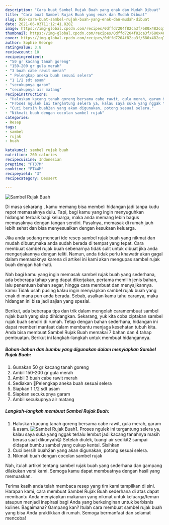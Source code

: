 ```yaml
---
description: "Cara buat Sambel Rujak Buah yang enak dan Mudah Dibuat"
title: "Cara buat Sambel Rujak Buah yang enak dan Mudah Dibuat"
slug: 958-cara-buat-sambel-rujak-buah-yang-enak-dan-mudah-dibuat
date: 2021-06-03T11:12:41.828Z
image: https://img-global.cpcdn.com/recipes/0dffd7204f82ca3f/680x482cq70/sambel-rujak-buah-foto-resep-utama.jpg
thumbnail: https://img-global.cpcdn.com/recipes/0dffd7204f82ca3f/680x482cq70/sambel-rujak-buah-foto-resep-utama.jpg
cover: https://img-global.cpcdn.com/recipes/0dffd7204f82ca3f/680x482cq70/sambel-rujak-buah-foto-resep-utama.jpg
author: Sophie George
ratingvalue: 3.8
reviewcount: 10
recipeingredient:
- "50 gr kacang tanah goreng"
- "150-200 gr gula merah"
- "3 buah cabe rawit merah"
- " Pelengkap aneka buah sesuai selera"
- "1 1/2 sdt asam"
- "secukupnya garam"
- "secukupnya air matang"
recipeinstructions:
- "Haluskan kacang tanah goreng bersama cabe rawit, gula merah, garam &amp; asam."
- "Proses ngulek ini tergantung selera ya, kalau saya suka yang nggak terlalu lembut jadi kacang tanahnya masih berasa saat dikunyah😊 Setelah diulek, tuangi air sedikit2 sampai didapat bumbu sambel yang cukup kental. Sisihkan"
- "Cuci bersih buah2an yang akan digunakan, potong sesuai selera."
- "Nikmati buah dengan cocolan sambel rujak"
categories:
- Resep
tags:
- sambel
- rujak
- buah

katakunci: sambel rujak buah 
nutrition: 260 calories
recipecuisine: Indonesian
preptime: "PT37M"
cooktime: "PT44M"
recipeyield: "3"
recipecategory: Dessert

---
```



![Sambel Rujak Buah](https://img-global.cpcdn.com/recipes/0dffd7204f82ca3f/680x482cq70/sambel-rujak-buah-foto-resep-utama.jpg)

Di masa  sekarang , kamu memang bisa membeli hidangan jadi tanpa kudu repot memasaknya dulu. Tapi, bagi kamu yang ingin menyuguhkan hidangan terbaik bagi keluarga, maka anda memang lebih bagus memasaknya dengan tangan sendiri. Pasalnya, memasak di rumah jauh lebih sehat dan bisa menyesuaikan dengan kesukaan keluarga.

Jika anda sedang mencari ide resep sambel rujak buah yang nikmat dan mudah dibuat,maka anda sudah berada di tempat yang tepat. Cara membuat sambel rujak buah  sebenarnya tidak sulit untuk dibuat jika anda mengerjakannya dengan teliti. Namun, anda tidak perlu khawatir akan gagal dalam memasaknya 
karena di artikel ini kami akan mengupas sambel rujak buah dengan hati-hati.  



Nah bagi kamu yang ingin memasak sambel rujak buah yang sederhana, ada beberapa tahap yang dapat dikerjakan, pertama memilih jenis bahan, lalu penentuan bahan segar, hingga cara membuat dan menyajikannya. kamu Tidak usah pusing kalau ingin menyiapkan sambel rujak buah yang enak di mana pun anda berada. Sebab, asalkan kamu  tahu caranya, maka hidangan ini bisa jadi sajian yang spesial.

Berikut, ada beberapa tips dan trik dalam mengolah caramembuat sambel rujak buah yang siap dihidangkan. Sekarang, yuk kita coba ciptakan sambel rujak buah sendiri di rumah. Tetap dengan bahan sederhana, hidangan ini dapat memberi manfaat dalam membantu menjaga kesehatan tubuh kita. Anda bisa membuat Sambel Rujak Buah memakai 7 bahan dan 4 tahap pembuatan. Berikut ini langkah-langkah untuk membuat hidangannya.

<!--inarticleads1-->

##### Bahan-bahan dan bumbu yang digunakan dalam menyiapkan Sambel Rujak Buah:

1. Gunakan 50 gr kacang tanah goreng
1. Ambil 150-200 gr gula merah
1. Ambil 3 buah cabe rawit merah
1. Sediakan  🍒Pelengkap aneka buah sesuai selera
1. Siapkan 1 1/2 sdt asam
1. Siapkan secukupnya garam
1. Ambil secukupnya air matang




<!--inarticleads2-->

##### Langkah-langkah membuat Sambel Rujak Buah:

1. Haluskan kacang tanah goreng bersama cabe rawit, gula merah, garam &amp; asam.
<img src="https://img-global.cpcdn.com/steps/351744c6f5c78a7e/160x128cq70/sambel-rujak-buah-langkah-memasak-1-foto.jpg" alt="Sambel Rujak Buah">1. Proses ngulek ini tergantung selera ya, kalau saya suka yang nggak terlalu lembut jadi kacang tanahnya masih berasa saat dikunyah😊 Setelah diulek, tuangi air sedikit2 sampai didapat bumbu sambel yang cukup kental. Sisihkan
1. Cuci bersih buah2an yang akan digunakan, potong sesuai selera.
1. Nikmati buah dengan cocolan sambel rujak




Nah, itulah artikel tentang  sambel rujak buah  yang sederhana dan gampang dilakukan versi kami. Semoga kamu dapat membuatnya dengan hasil yang memuaskan. 

Terima kasih anda telah membaca resep yang tim kami tampilkan di sini. Harapan kami, cara membuat  Sambel Rujak Buah sederhana di atas dapat membantu Anda menyiapkan makanan yang nikmat untuk keluarga/teman ataupun menjadi inspirasi bagi Anda yang berkeinginan untuk berbisnis kuliner. Bagaimana? Gampang kan? Itulah cara membuat sambel rujak buah yang bisa Anda praktikkan di rumah. Semoga bermanfaat dan selamat mencoba!

